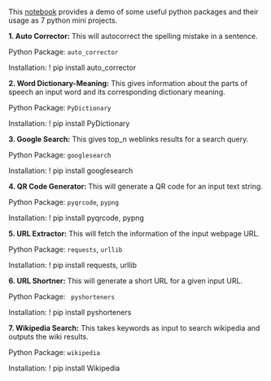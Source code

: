 This <a href="https://github.com/NancyGirdhar/Fun_Projects_Python/blob/main/7Mini_2Liners_Projects_Python/7Mini_2Liners_Projects_Python.ipynb">notebook</a> provides a demo of some useful python packages and their usage as 7 python mini projects.

**1.	**Auto Corrector:**** This will autocorrect the spelling mistake in a sentence.

  Python Package: `auto_corrector` 

  Installation: 	  ! pip install auto_corrector

**2.	Word Dictionary-Meaning:** This gives information about the parts of speech an input word and its corresponding dictionary meaning. 

Python Package: ` PyDictionary ` 

Installation: 	  ! pip install PyDictionary

**3.	Google Search:** This gives top_n weblinks results for a search query.

Python Package: ` googlesearch ` 

Installation:	  ! pip install googlesearch

**4.	QR Code Generator:** This will generate a QR code for an input text string.

Python Package:  `pyqrcode`, `pypng` 

Installation:  	 ! pip install pyqrcode, pypng

**5.	URL Extractor:** This will fetch the information of the input webpage URL.

Python Package:  `requests`, `urllib`

Installation:  	 ! pip install requests, urllib

**6.	URL Shortner:** This will generate a short URL for a given input URL.

Python Package: ` pyshorteners` 

Installation:  	 ! pip install pyshorteners

**7.	Wikipedia Search:** This takes keywords as input to search wikipedia and outputs the wiki results.

Python Package: ` wikipedia ` 

Installation: 	 ! pip install Wikipedia
